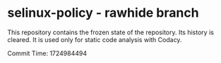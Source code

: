 # selinux-policy - rawhide branch

This repository contains the frozen state of the repository.
Its history is cleared. It is used only for static code
analysis with Codacy.

Commit Time: 1724984494
